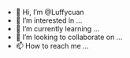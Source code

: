 - 👋 Hi, I’m @Luffycuan
- 👀 I’m interested in ...
- 🌱 I’m currently learning ...
- 💞️ I’m looking to collaborate on ...
- 📫 How to reach me ...

<!---
Luffycuan/Luffycuan is a ✨ special ✨ repository because its `README.md` (this file) appears on your GitHub profile.
You can click the Preview link to take a look at your changes.
--->
